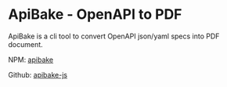 # ApiBake - OpenAPI to PDF

ApiBake is a cli tool to convert OpenAPI json/yaml specs into PDF document.

NPM: [apibake](https://www.npmjs.com/package/apibake)

Github: [apibake-js](https://github.com/curvednebula/apibake-js)
